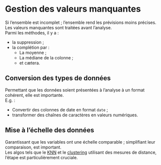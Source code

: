 # **Gestion des valeurs manquantes**
Si l’ensemble est incomplet ; l’ensemble rend les prévisions moins précises. Les valeurs manquantes sont traitées avant l’analyse.  
Parmi les méthodes, il y a : 
* la suppression ;
* la complétion par :
  * La moyenne ;
  * La médiane de la colonne ;
  * et cætera.
## **Conversion des types de données**
Permettant que les données soient présentées à l’analyse à un format cohérent, elle est importante.  
E.g. :
* Convertir des colonnes de date en format `date` ;
* transformer des chaînes de caractères en valeurs numériques.
## **Mise à l’échelle des données**
Garantissant que les variables ont une échelle comparable ; simplifiant leur comparaison, est important.  
Les algos tels que le [KNN](https://github.com/MiKL5/Artificial_Intelligence/docs/algo/unsupervisedLearningAlgorithms/KNN) et le [clustering](https://github.com/MiKL5/Artificial_Intelligence/docs/algo/unsupervisedLearningAlgorithms/clustering) utilisant des mesures de distance, l’étape est particulièrement cruciale.
